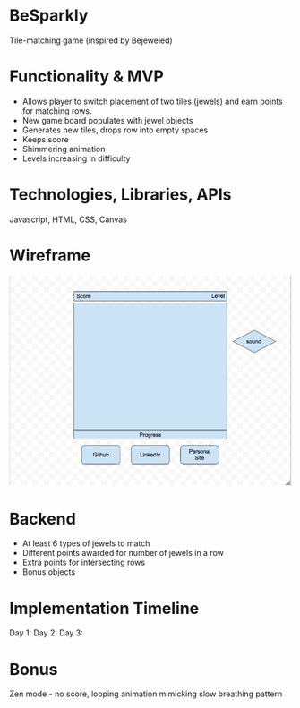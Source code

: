 # BeSparkly
Tile-matching game (inspired by Bejeweled)

# Functionality & MVP
* Allows player to switch placement of two tiles (jewels) and earn points for matching rows.
* New game board populates with jewel objects
* Generates new tiles, drops row into empty spaces
* Keeps score
* Shimmering animation
* Levels increasing in difficulty

# Technologies, Libraries, APIs
Javascript, HTML, CSS, Canvas

# Wireframe
![wireframe](assets/BeSparkly_Wireframe.png)

# Backend
* At least 6 types of jewels to match
* Different points awarded for number of jewels in a row
* Extra points for intersecting rows
* Bonus objects

# Implementation Timeline
Day 1:
Day 2:
Day 3:

# Bonus
Zen mode - no score, looping animation mimicking slow breathing pattern
